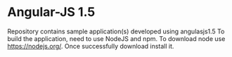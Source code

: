 # Angular-JS 1.5
Repository contains sample application(s) developed using angulasjs1.5
To build the application, need to use NodeJS and npm.
To download node use https://nodejs.org/.
Once successfully download install it.
